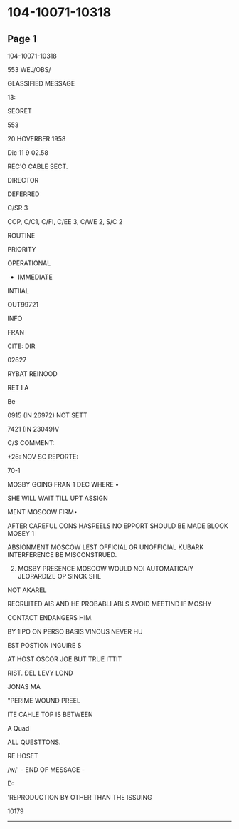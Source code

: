 # 104-10071-10318

## Page 1

104-10071-10318

553 WEJ/OBS/

GLASSIFIED MESSAGE

13:

SEORET

553

20 HOVERBER 1958

Dic 11 9 02.58

REC'O CABLE SECT.

DIRECTOR

DEFERRED

C/SR 3

COP, C/C1, C/FI, C/EE 3, C/WE 2, S/C 2

ROUTINE

PRIORITY

OPERATIONAL

* IMMEDIATE

INTIIAL

OUT99721

INFO

FRAN

CITE: DIR

02627

RYBAT REINOOD

RET I A

Be

0915 (IN 26972) NOT SETT

7421 (IN 23049)V

C/S COMMENT:

+26: NOV SC REPORTE:

70-1

MOSBY GOING FRAN 1 DEC WHERE •

SHE WILL WAIT TILL UPT ASSIGN

MENT MOSCOW FIRM•

AFTER CAREFUL CONS HASPEELS NO EPPORT SHOULD BE MADE BLOOK MOSEY 1

ABSIONMENT MOSCOW LEST OFFICIAL OR UNOFFICIAL KUBARK INTERFERENCE BE MISCONSTRUED.

2. MOSBY PRESENCE MOSCOW WOULD NOI AUTOMATICAIY JEOPARDIZE OP SINCK SHE

NOT AKAREL

RECRUITED AIS AND HE PROBABLI ABLS AVOID MEETIND IF MOSHY

CONTACT ENDANGERS HIM.

BY 1IPO ON PERSO BASIS VINOUS NEVER HU

EST POSTION INGUIRE S

AT HOST OSCOR JOE BUT TRUE ITTIT

RIST. ĐEL LEVY LOND

JONAS MA

"PERIME WOUND PREEL

ITE CAHLE TOP IS BETWEEN

A Quad

ALL QUESTTONS.

RE HOSET

/w/' - END OF MESSAGE -

D:

'REPRODUCTION BY OTHER THAN THE ISSUING

10179

---

